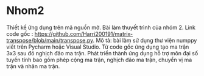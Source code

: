 # Nhom2
Thiết kế ứng dụng trên mã nguồn mở.
Bài làm thuyết trình của nhóm 2.
Link code gốc : https://github.com/Harri200191/matrix-transpose/blob/main/transpose.py.
Mô tả: bài làm sử dụng thư viện numppy viết trên Pycharm hoặc Visual Studio.
Từ code gốc ứng dụng tạo ma trận 3x3 sau đó nghịch đảo ma trận.
Phát triển thành ứng dụng hỗ trợ môn đại số tuyến tính bao gồm phép cộng ma trận, nghịch đảo ma trận, chuyển vị ma trận và nhân ma trận.

